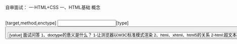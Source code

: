 自审面试：
一·HTML+CSS
  一、HTML基础
      概念
      <link rel="stylesheet" herf="XXXX.css">
      <script src="xxxx.js"></script>
      <style scoped></style>
      <!-- <base>标签为页面上的所有链接规定默认地址或默认目标 -->
      <base href="http://www.w3school.com.cn/i/" />  
      <base target="_blank" /> 
      <!-- 相当于http的文件头作用，它可以向浏览器传回一些有用的信息，以帮助正确和精确
      地显示网页内容，与之对应的属性值为content，content中的内容其实就是各个参数的变量值。 -->
      <meta http-equiv="refresh" content="test">  
      <meta name="keywords" content="搜索引擎关键字" >
      <meta charset="utf-8">
      <!-- device-width表示设备宽度 -->
      <meta name="viewport" content="width=device-width,initial-scale=1.0,maximum-scale=1.0,user-scalable=no">
      <form>[target,method,enctype]
      <!-- target:表单提交到哪儿  method:发送表单数据的方法  enctype:指定编码，如果上传文件指定要用form-data -->
      <input>[type]
      <!-- type:text button checkbox password radio file image reset submit-->
      <button>[type]
      <!-- type:button reset 重置 submit 默认,提交 -->
      <select><option>[value]
      面试问答
      1、doctype的意义是什么？
      1-让浏览器以W3C标准模式渲染

      2、html、xhtml、html5的关系
      2-html:超文本标记语言  xhtml:可扩展超文本标记语言，是html进行XML标准严格化的结果  html5:现在最新一代的超文本标记语言

      3、property(特性)和attribute(属性)的区别
      3-attributes是属于property的一个子集

      4、H5有什么变化
      4-新的语义化标签，表单增强(新元素，验证)，新的API(canvas,websocket,offline,SVG之类)

  二、CSS基础
      概念
      属性选择器：[type=radio]{}
      组合选择器：[type=checkbox] + label{}
      否定选择器： :not(.link){}
      渐变色背景：linear-gradient(135deg, red 0, green 50%, blue 100%)  默认180deg 从上至下渲染

      面试问答
      1、BFC是什么？
      1-块级格式化上下文 (Block Fromatting Context)：页面中的一块渲染区域，并且有一套渲染规则，它决定了其子元素将如何定位，以及和其他元素的关系和相互作用。简单的理解为BFC是一个封闭的大箱子，箱子内部的元素无论如何翻江倒海，都不会影响到外部
        只要元素满足下面任一条件即可触发 BFC 特性：
          body 根元素
          浮动元素：float 除 none 以外的值
          绝对定位元素：position (absolute、fixed)
          display 为 flexin、line-block、table-cells
          overflow 除了 visible 以外的值 (hidden、auto、scroll)

      2、transform和margin的区别
      2-margin的改动会影响CssTree的结构导致页面重绘,浏览器渲染应该避免过多的重排，transform则不会，且transform会利用GPU性能更优

      3、CSS中动画怎么写，transation和animation和keyframs怎么写
      3-CSS中动画分两种，transition和animation，transition靠伪类和JS触发，animation需要与@keyframes结合使用
      #box1{ height: 100px;width: 100px; } 
      #box1:hover{ transform: rotate(180deg) scale(.5, .5);
                  background: red;
                  transition: background 2s ease, transform 2s ease-in 1s; }
      #box2{ height: 100px;width: 100px;  animation: changebox 10s ease-in-out  3 infinite(无限循环);}
      @keyframes changebox { 0% {  background:red;  }
                          100% {  width:180px;  height:180px; }}
      
      4、flex布局相关： align-self,justify-content,flex-direction,flex-wrap
      5、单行省略: width:5em;text-overflow: ellipsis; overflow: hidden; white-space: nowrap;
      6、多行省略：  display: -webkit-box;
                    text-overflow: ellipsis;
                    overflow: hidden;
                    word-break: break-all;
                    -webkit-box-orient: vertical;
                    -webkit-line-clamp: 4;

  三、预处理器 sass 和 less
      面试问答
      1、sass和less的区别
        less基于node，用js编写不需要预先编译，sass基于ruby，也有node的移植版本。
        关于变量sass用$，less用@，less 加上 &：并不是父子关系而是同级
        less的打包指令:lessc a.less > a.css
        sass的打包指令:node-sass a.scss > a.css --output-style expanded 
        less的理念：尽量的接近css的语法
        sass的理念：尽量避免产生混淆

      2、mixin相关(复用)
      less：  .block(@fontSize){ font-size: @fontSize; }       .block(14px);
      sass:   @mixin block($fontSize) {font-size: $fontSize;}  @include block(14px);

      3、extend相关(继承)
      less: 引用-.a{ &:extend(.b); font-size: 12px;} .b{font-weight: bold;}
      sass: 引用-a{ @:extend .b; font-size: 12px;} .b{font-weight: bold;}
            输出-.a { font-size: 12px;}  .b,.a {font-weight: bold;}

      4、预处理器框架
      EST，SASS-Compass

二·JavaScript




          
    

































- javaScript的Event Loop机制：[博文笔记]](http://wangxiang.vip/2018/07/14/AboutJsEventLoop/) 2018-07-26
- 骨架屏 [博文笔记]](http://wangxiang.vip/2018/08/28/SkeletonScreen/) 2018-11-24
- [ JS 进阶 ] 基本类型 引用类型 简单赋值 对象引用  2018-11-25
  基本类型按值访问，只要数值相等比较就位true;引用类型时按引用访问，就是比较两个对象的堆内存中的地址是否相同，就算数值相同，但是内存地址不同，比较为false
  你的想法： var a = 1; a = 2; // 此时 a的值为2， 你认为'值改变了'
  解释：var a = 1; // 这里的基础类型是 number ,也就是 1 ，这里 1 是不可改变的，a只是指向 1的一个指针，指针的指向可以改变，所以你可以 a=2,此时a指向了2， 这里2同样不可改变。
  也就是说你理解是的可变是 ‘指针的改变’。基础类型指的是 1 而不是 a, 这里要分清楚. 因此，引用类型的赋值其实是对象保存在栈区地址指针的赋值，因此两个变量指向同一个对象，任何的操作都会相互影响。
- WebAssembly是由W3C社区团体制定的一个新的规范，用于解决js所存在的问题，是一种新的底层安全的二进制语法，未来发展趋向 
  [外网文献]](https://www.ibm.com/developerworks/cn/web/wa-lo-webassembly-status-and-reality/index.html) 2018-11-26
- PWA Progressive Web App 渐进式WEB应用，一个 PWA 应用首先是一个网页, 可以通过 Web 技术编写出一个网页应用. 随后添加上 App 
  Manifest和Service Worker 来实现 PWA 的安装和离线等功能。
  App Manifest实现添加至主屏幕
  Service Workers 就像介于服务器和网页之间的拦截器，能够拦截进出的HTTP 请求，从而完全控制你的网站。
  [外网文献]](https://segmentfault.com/a/1190000012353473) 2018-11-26
- 原型链 [博文笔记]](http://wangxiang.vip/2018/09/19/PrototypeChain/) 2018-11-28

- 在浏览器中使用javascript module  2019-01-24
- 前端性能优化清单小结 2019-01-24



- 网站主题实现方案  利用js-cookie记录选中的样式，js触发事件加载其他主题的css，后加载的css会覆盖之前样式从而达到切换主题的效果 2018-11-26
  // 添加暗色主题
  function addDarkTheme() {
    var link = document.createElement('link');
    link.type = 'text/css';
    link.id = "theme-css-dark";  // 加上id方便后面好查找到进行删除
    link.rel = 'stylesheet';
    link.href = '/css/nutzbs_dark.css';
    document.getElementsByTagName("head")[0].appendChild(link);
  }
 // 获取cookie中选中的主题名称，没有就给个默认的
  function getThemeCSSName() {
    return Cookies.get('nutzam-theme') || "light";
  }
  // 使用暗色主题(记录选择到cookie中)
  function useDarkTheme(useDark) {
    Cookies.set('nutzam-theme', useDark ? "dark" : "light");
    if (useDark) {
        addDarkTheme();
    } else {
        removeDarkTheme();
    }
  }


- Vue复习笔记
1--------------------------------
  组件模板化:components里注册组件名称，子组件通过 this.$emit("delete)向父组件传递事件和数据，一个例子：
  js
    var TodoItem={
        props:['content','index'],
        template:"<li @click='handleItemClick'>{{content}}</li>",
        methods:{
          handleItemClick(){
            this.$emit("delete",this.index)
          }
        }
      }
      var app = new Vue({
        el: '#root',
        components:{
          TodoItem:TodoItem,
        },
        data: {
          value: '',
          list:[]
        },
        methods: {
          handleItemDelete(index){
            this.list.splice(index,1)
          }
        }
      })
  html
      <todo-item :content="item" :index="index" @delete="handleItemDelete" v-for="(item,index) in list"></todo-item>

  另外一个例子，如果觉得传两层麻烦可在组件方法后加.native，表示直接使用父级层面的方法 
  <todo-item  @delete.native="handleItemDelete" >XXXXX</todo-item>
2------------------------
  计算属性computer和watch
  js
    var vm =new Vue({
        el:'#root',
        data:{
          aaa:"王翔",
          bbb:"晁渺"
        },
        computed:{
          message:{
            // 取值时触发
            get:function(){
                return this.aaa+" "+this.bbb
            },
            // 设值时触发
            set:function(value){
              var arr=value.split(" ");
              this.aaa=arr[0];
              this.bbb=arr[1];
            }
          }
        }
      })
3------------------------
  vue中提供数组操作方法
  push 添加数据到数组最后一位
  pop  删除数组最后一位
  unshift 数组的开头添加一个或更多元素，并返回新的长度
  shift  数组的第一个元素从其中删除，并返回第一个元素的值
  splice(index,howmany,item1,item2………………)  移除数组的第三个元素，并在数组第三个位置添加新元素: 
4-------------------------
  子组件里的data必须是一个function，不能是一个对象，主组件可以是一个对象    is解决标签嵌套的bug
  js
    <script>
    Vue.component('row',{
      /*组件里的data必须是一个function，不能是一个对象，根组件可以是一个对象,因为根组件只会被调用1次，而子组件会被多次调用，各个被调用的子组件的data应该是独立的数据存储，如果是一个对象，则会使data变成公共的*/
      data:function(){
        return {
          content:"this a hans"
        }
      },
      template:'<tr><td>{{content}}</td></tr>'
      })
      var vm =new Vue({
        el:'#root',
        data:{
        }
      })
    </script>
  html
    <table>
      <tr is='row'></tr>
      <tr is='row'></tr>
      <tr is='row'></tr>
    </table>
5-------------------------
  ref dom引用 子组件与根组件的引用  ref获取到的内容其实就是这个标签的dom元素 this.refs.XXXXX
  html
    <counter ref="one" @change="handleChange"></counter>
    <counter ref="two" @change="handleChange"></counter>
    <div>{{total}}</div>
  
  js
    <script>
      Vue.component("counter", {
        template: '<div @click="handleClick()">{{number}}</div>',
        data: function () {
          return {
            number: 0
          }
        },
        methods:{
          handleClick(){
            this.number++;
            this.$emit('change')
          }
        }
      })
      var vm = new Vue({
        el: '#root',
        data: {
          total: 0
        },
        methods: {
          handleChange() {
            this.total=this.$refs.one.number+this.$refs.two.number;
          }
        }
      })
    </script>
6----------------------------
  子父组件之间传值和非子父组件之间传值（总线模式/观察者模式/bus/发布订阅模式）
  例子：子父组件传值
  js
    Vue.component("child", {
          // props:{
          //   // 传递参数时可以做类型验证
          //    content:Number,
          //    content:{
          //      type:String,      //类型
          //      required:true,   //是否必传
          //      default:'缺省值'  //缺省值
          //      validator:function(value){
          //          return (value.length>5)   校验传参是否可以通过
          //      }
          // },
          //    content:[Number,String]
          // },
          props: ['content'],
          template: '<div>{{content}}</div>',
        })
  html
    <child :content="123"></child>
  例子：非子父组件传值
  js
    <script>
      // 给Vue实例挂载bus对象，使每个子组件都带有bus
      Vue.prototype.bus = new Vue()
      Vue.component("child", {
        // 子组件里的data必须是方法，child里的content是从父级接收过来的，在Vue中我们要有单向数据流，子组件不能改变父组件传递过来的内容，不然会有警告，所以用拷贝返回
        data: function () {
          return {
            selfContent: this.content
          }
        },
        props: {
          content: String
        },
        template: '<div @click="handleClick">{{selfContent}}</div>',
        methods: {
          handleClick: function () {
            this.bus.$emit('change', this.selfContent)
          }
        },
        // 监听子组件触发事件时  改变的selfContent
        mounted: function () {
          // this指向作用域改变
          var _this = this;
          this.bus.$on("change", function (msg) {
            _this.selfContent = msg;
          })
        }
      })
      var vm = new Vue({
        el: '#root'
      })
    </script>
  html
    <child content="Decc"></child>
    <child content="Leo"></child>
 7-----------------------------------
    插槽 例子：聚名插槽
    html 
          <!-- 聚名插槽 -->
          <div class="header" slot="header">header</div>
          <div class="footer" slot="footer">footer</div>
    js
        Vue.component("child", {
          template:"<div><slot name='header'>默认值</slot>  <div class='content'>content</div>  <slot name='footer'></slot>"
        })
    例子：作用域插槽
    html 
      <child >
        <!-- 作用域插槽  必须以template标签起尾申明，再申明从子组件传过来的接受对象props -->
        <!-- 什么时候用作用域插槽，当子组件做循环，或者某一部分他的dom结构应该由外部传递进来的时候 -->
          <template slot-scope="props">
                <p>{{props.item}}</p>
          </template>
      </child>
    js
    <script>
        // 给Vue实例挂载bus对象，使每个子组件都带有bus
        Vue.prototype.bus = new Vue()
        Vue.component("child", {
          data:function(){
            return{
              list:[1,2,3,4]
            }
          },
          template:"<div><ul><slot v-for='item of list' :item=item></slot></ul></d"
        })

        var vm = new Vue({
          el: '#root'
        })
    </script>
8--------------------------------------
  动态标签和v-once
  html
      <!-- 动态标签 component效果和下面一致-->
      <component :is="type"></component>
      <child-one v-if='type==="child-one"'></child-one>
      <child-two v-if='type==="child-two"'></child-two>
      <button @click='handleBtnClick'>change</button>
  js
    <script>
      // 加v-once让数据不再销毁，反之存入内存，优化性能
      Vue.component("child-one", {
        template:"<div v-once>one</div>"
      })
      Vue.component("child-two", {
        template:"<div v-once>two</div>"
      })
      var vm = new Vue({
        el: '#root',
        data:{
          type:'child-one'
        },
        methods:{
          handleBtnClick(){
            this.type=(this.type=='child-one'?"child-two":"child-one");
          }
        }
      })
    </script>


js原型链
event emitter
OVer 网站主题实现方案  
iOS下常见前端问题(iOS下input 无法自动聚焦的问题)
android
css动画
手写代码实现事件委托和闭包
map函数vue实现原理
vue实现原理
react和vue的区别
http响应头/状态码
http缓存
跨域的解决方案
性能优化
站点安全
module sconcat nginx
手写实现以下事件委托函数
手写实现inherit函数
手写实现throttle函数

css实现自适应的正方形
实现一个repeat函数，主要是闭包的应用
请解释XSS与CSRF分别是什么，两者有什么联系？如何防御？
我们提升前端加载性能通常采用以下手段，请分别说明为什么采用这些手段？除以下几点外，你所使用的其他手段还有哪些？
静态资源合并/静态资源通过CDN加载，并采用多域名 /采用HTTP缓存机制
写过哪些webpack 插件？
